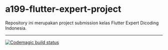 # a199-flutter-expert-project

Repository ini merupakan project submission kelas Flutter Expert Dicoding Indonesia.

---

[![Codemagic build status](https://api.codemagic.io/apps/657dc1d060f7b6b0acace86b/657dc1d060f7b6b0acace86a/status_badge.svg)](https://codemagic.io/apps/657dc1d060f7b6b0acace86b/657dc1d060f7b6b0acace86a/latest_build)
